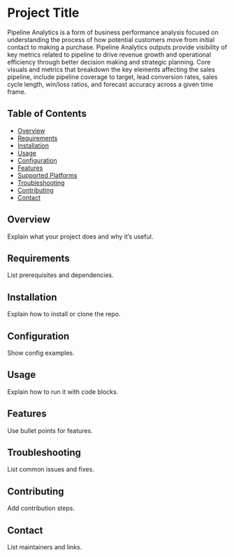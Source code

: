 # Project Title
Pipeline Analytics is a form of business performance analysis focused on understanding the process of how potential customers move from initial contact to making a purchase. Pipeline Analytics outputs provide visibility of key metrics related to pipeline to drive revenue growth and operational efficiency through better decision making and strategic planning. Core visuals and metrics that breakdown the key elements affecting the sales pipeline, include pipeline coverage to target, lead conversion rates, sales cycle length, win/loss ratios, and forecast accuracy across a given time frame.

## Table of Contents
- [Overview](#overview)
- [Requirements](#requirements)
- [Installation](#installation)
- [Usage](#usage)
- [Configuration](#configuration)
- [Features](#features)
- [Supported Platforms](#supported-platforms)
- [Troubleshooting](#troubleshooting)
- [Contributing](#contributing)
- [Contact](#contact)

## Overview
Explain what your project does and why it’s useful.

## Requirements
List prerequisites and dependencies.

## Installation
Explain how to install or clone the repo.

## Configuration
Show config examples.

## Usage
Explain how to run it with code blocks.

## Features
Use bullet points for features.

## Troubleshooting
List common issues and fixes.

## Contributing
Add contribution steps.

## Contact
List maintainers and links.
